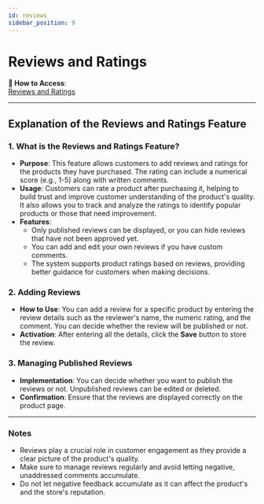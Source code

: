 ```yaml
---
id: reviews
sidebar_position: 9
---
```


# Reviews and Ratings

**🔗 How to Access**:  
[Reviews and Ratings](https://app.easy-orders.net/#/reviews)

---

## Explanation of the Reviews and Ratings Feature

### 1. **What is the Reviews and Ratings Feature?**

- **Purpose**: This feature allows customers to add reviews and ratings for the products they have purchased. The rating can include a numerical score (e.g., 1-5) along with written comments.
- **Usage**: Customers can rate a product after purchasing it, helping to build trust and improve customer understanding of the product's quality. It also allows you to track and analyze the ratings to identify popular products or those that need improvement.
- **Features**:
  - Only published reviews can be displayed, or you can hide reviews that have not been approved yet.
  - You can add and edit your own reviews if you have custom comments.
  - The system supports product ratings based on reviews, providing better guidance for customers when making decisions.

### 2. **Adding Reviews**

- **How to Use**: You can add a review for a specific product by entering the review details such as the reviewer's name, the numeric rating, and the comment. You can decide whether the review will be published or not.
- **Activation**: After entering all the details, click the **Save** button to store the review.

### 3. **Managing Published Reviews**

- **Implementation**: You can decide whether you want to publish the reviews or not. Unpublished reviews can be edited or deleted.
- **Confirmation**: Ensure that the reviews are displayed correctly on the product page.

---

### Notes

- Reviews play a crucial role in customer engagement as they provide a clear picture of the product's quality.
- Make sure to manage reviews regularly and avoid letting negative, unaddressed comments accumulate.
- Do not let negative feedback accumulate as it can affect the product's and the store's reputation.
